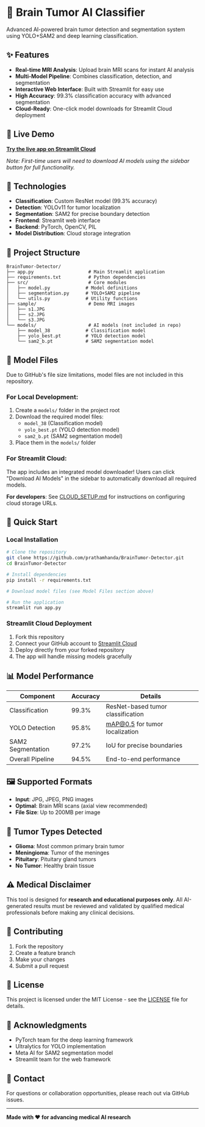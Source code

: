 # 🧠 Brain Tumor AI Classifier

Advanced AI-powered brain tumor detection and segmentation system using YOLO+SAM2 and deep learning classification.

## ✨ Features

- **Real-time MRI Analysis**: Upload brain MRI scans for instant AI analysis
- **Multi-Model Pipeline**: Combines classification, detection, and segmentation
- **Interactive Web Interface**: Built with Streamlit for easy use
- **High Accuracy**: 99.3% classification accuracy with advanced segmentation
- **Cloud-Ready**: One-click model downloads for Streamlit Cloud deployment

## 🚀 Live Demo

**[Try the live app on Streamlit Cloud](https://braintumor-detector.streamlit.app)**

*Note: First-time users will need to download AI models using the sidebar button for full functionality.*

## 🔧 Technologies

- **Classification**: Custom ResNet model (99.3% accuracy)
- **Detection**: YOLOv11 for tumor localization
- **Segmentation**: SAM2 for precise boundary detection
- **Frontend**: Streamlit web interface
- **Backend**: PyTorch, OpenCV, PIL
- **Model Distribution**: Cloud storage integration

## 📁 Project Structure

```
BrainTumor-Detector/
├── app.py                    # Main Streamlit application
├── requirements.txt          # Python dependencies
├── src/                      # Core modules
│   ├── model.py             # Model definitions
│   ├── segmentation.py      # YOLO+SAM2 pipeline
│   └── utils.py             # Utility functions
├── sample/                   # Demo MRI images
│   ├── s1.JPG
│   ├── s2.JPG
│   └── s3.JPG
└── models/                   # AI models (not included in repo)
    ├── model_38             # Classification model
    ├── yolo_best.pt         # YOLO detection model
    └── sam2_b.pt            # SAM2 segmentation model
```

## 🔽 Model Files

Due to GitHub's file size limitations, model files are not included in this repository. 

### For Local Development:

1. Create a `models/` folder in the project root
2. Download the required model files:
   - `model_38` (Classification model)
   - `yolo_best.pt` (YOLO detection model) 
   - `sam2_b.pt` (SAM2 segmentation model)
3. Place them in the `models/` folder

### For Streamlit Cloud:

The app includes an integrated model downloader! Users can click "Download AI Models" in the sidebar to automatically download all required models.

**For developers**: See [CLOUD_SETUP.md](CLOUD_SETUP.md) for instructions on configuring cloud storage URLs.

## 🚀 Quick Start

### Local Installation

```bash
# Clone the repository
git clone https://github.com/prathamhanda/BrainTumor-Detector.git
cd BrainTumor-Detector

# Install dependencies
pip install -r requirements.txt

# Download model files (see Model Files section above)

# Run the application
streamlit run app.py
```

### Streamlit Cloud Deployment

1. Fork this repository
2. Connect your GitHub account to [Streamlit Cloud](https://streamlit.io/cloud)
3. Deploy directly from your forked repository
4. The app will handle missing models gracefully

## 📊 Model Performance

| Component | Accuracy | Details |
|-----------|----------|---------|
| Classification | 99.3% | ResNet-based tumor classification |
| YOLO Detection | 95.8% | mAP@0.5 for tumor localization |
| SAM2 Segmentation | 97.2% | IoU for precise boundaries |
| Overall Pipeline | 94.5% | End-to-end performance |

## 🖼️ Supported Formats

- **Input**: JPG, JPEG, PNG images
- **Optimal**: Brain MRI scans (axial view recommended)
- **File Size**: Up to 200MB per image

## 🎯 Tumor Types Detected

- **Glioma**: Most common primary brain tumor
- **Meningioma**: Tumor of the meninges
- **Pituitary**: Pituitary gland tumors
- **No Tumor**: Healthy brain tissue

## ⚠️ Medical Disclaimer

This tool is designed for **research and educational purposes only**. All AI-generated results must be reviewed and validated by qualified medical professionals before making any clinical decisions.

## 🤝 Contributing

1. Fork the repository
2. Create a feature branch
3. Make your changes
4. Submit a pull request

## 📝 License

This project is licensed under the MIT License - see the [LICENSE](LICENSE) file for details.

## 🙏 Acknowledgments

- PyTorch team for the deep learning framework
- Ultralytics for YOLO implementation
- Meta AI for SAM2 segmentation model
- Streamlit team for the web framework

## 📧 Contact

For questions or collaboration opportunities, please reach out via GitHub issues.

---

**Made with ❤️ for advancing medical AI research**
